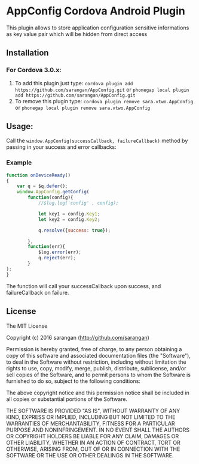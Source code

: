 AppConfig Cordova Android Plugin
============

This plugin allows to store application configuration sensitive informations as key value pair which will be hidden from direct access

Installation
------------

### For Cordova 3.0.x:

1. To add this plugin just type: `cordova plugin add https://github.com/sarangan/AppConfig.git` or `phonegap local plugin add https://github.com/sarangan/AppConfig.git`
2. To remove this plugin type: `cordova plugin remove sara.vtwo.AppConfig` or `phonegap local plugin remove sara.vtwo.AppConfig`


Usage:
------

Call the `window.AppConfig(successCallback, failureCallback)` method by passing in your success and error callbacks:

### Example
```javascript
function onDeviceReady()
{
	var q = $q.defer();
	window.AppConfig.getConfig(
		function(config){
			//$log.log('config' , config);

			let key1 = config.Key1;
			let key2 = config.Key2;

			q.resolve({success: true});

		},
		function(err){
			$log.error(err);
			q.reject(err);
		}
);
}
```

The function will call your successCallback upon success, and failureCallback on failure.

## License

The MIT License

Copyright (c) 2016 sarangan (http://github.com/sarangan)

Permission is hereby granted, free of charge, to any person obtaining a copy of this software and associated documentation files (the "Software"), to deal in the Software without restriction, including without limitation the rights to use, copy, modify, merge, publish, distribute, sublicense, and/or sell copies of the Software, and to permit persons to whom the Software is furnished to do so, subject to the following conditions:

The above copyright notice and this permission notice shall be included in all copies or substantial portions of the Software.

THE SOFTWARE IS PROVIDED "AS IS", WITHOUT WARRANTY OF ANY KIND, EXPRESS OR IMPLIED, INCLUDING BUT NOT LIMITED TO THE WARRANTIES OF MERCHANTABILITY, FITNESS FOR A PARTICULAR PURPOSE AND NONINFRINGEMENT. IN NO EVENT SHALL THE AUTHORS OR COPYRIGHT HOLDERS BE LIABLE FOR ANY CLAIM, DAMAGES OR OTHER LIABILITY, WHETHER IN AN ACTION OF CONTRACT, TORT OR OTHERWISE, ARISING FROM, OUT OF OR IN CONNECTION WITH THE SOFTWARE OR THE USE OR OTHER DEALINGS IN THE SOFTWARE.
